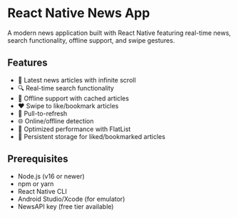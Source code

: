 # React Native News App

A modern news application built with React Native featuring real-time news, search functionality, offline support, and swipe gestures.

## Features

- 📰 Latest news articles with infinite scroll
- 🔍 Real-time search functionality
- 📱 Offline support with cached articles
- ❤️ Swipe to like/bookmark articles
- 🔄 Pull-to-refresh
- 🌐 Online/offline detection
- 🚀 Optimized performance with FlatList
- 💾 Persistent storage for liked/bookmarked articles

## Prerequisites

- Node.js (v16 or newer)
- npm or yarn
- React Native CLI
- Android Studio/Xcode (for emulator)
- NewsAPI key (free tier available)
